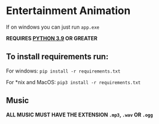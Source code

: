 # Entertainment Animation

If on windows you can just run `app.exe`

**REQUIRES [PYTHON 3.9](https://www.python.org/downloads/) OR GREATER**
## To install requirements run:
For windows:
`pip install -r requirements.txt`

For *nix and MacOS: 
`pip3 install -r requirements.txt`


## Music
**ALL MUSIC MUST HAVE THE EXTENSION `.mp3`, `.wav` OR `.ogg`**